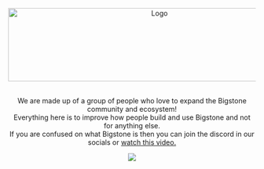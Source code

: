 <div align="center">
	
<a href="https://github.com/BigstoneDevelopment">
	<img src="https://github.com/BigstoneDevelopment/.github/blob/main/profile/banner.gif?raw=true" alt="Logo" width="600" height="150" />
</a>

<p align="center">
	<br>
	We are made up of a group of people who love to expand the Bigstone community and ecosystem!<br>
	Everything here is to improve how people build and use Bigstone and not for anything else.<br>
	If you are confused on what Bigstone is then you can join the discord in our socials or <a href="https://www.youtube.com/watch?v=0IJjAAtt9Z0">watch this video.</a>
</p>
 
![](https://komarev.com/ghpvc/?username=BigstoneDevelopment&color=red)

</div>
